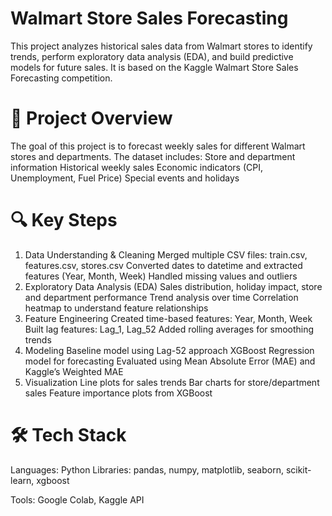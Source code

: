 # Walmart Store Sales Forecasting
This project analyzes historical sales data from Walmart stores to identify trends, perform exploratory data analysis (EDA), and build predictive models for future sales. It is based on the Kaggle Walmart Store Sales Forecasting competition.
# 📌 Project Overview
The goal of this project is to forecast weekly sales for different Walmart stores and departments. The dataset includes:
Store and department information
Historical weekly sales
Economic indicators (CPI, Unemployment, Fuel Price)
Special events and holidays
# 🔍 Key Steps
1. Data Understanding & Cleaning
Merged multiple CSV files: train.csv, features.csv, stores.csv
Converted dates to datetime and extracted features (Year, Month, Week)
Handled missing values and outliers
2. Exploratory Data Analysis (EDA)
Sales distribution, holiday impact, store and department performance
Trend analysis over time
Correlation heatmap to understand feature relationships
3. Feature Engineering
Created time-based features: Year, Month, Week
Built lag features: Lag_1, Lag_52
Added rolling averages for smoothing trends
4. Modeling
Baseline model using Lag-52 approach
XGBoost Regression model for forecasting
Evaluated using Mean Absolute Error (MAE) and Kaggle’s Weighted MAE
5. Visualization
Line plots for sales trends
Bar charts for store/department sales
Feature importance plots from XGBoost
# 🛠️ Tech Stack
Languages: Python
Libraries: pandas, numpy, matplotlib, seaborn, scikit-learn, xgboost

Tools: Google Colab, Kaggle API
